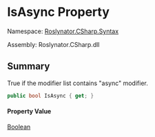 # IsAsync Property

Namespace: [Roslynator.CSharp.Syntax](../../README.md)

Assembly: Roslynator\.CSharp\.dll

## Summary

True if the modifier list contains "async" modifier\.

```csharp
public bool IsAsync { get; }
```

#### Property Value

[Boolean](https://docs.microsoft.com/en-us/dotnet/api/system.boolean)


